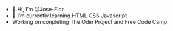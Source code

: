 - 👋 Hi, I’m @Jose-Flor
- 🌱 I’m currently learning HTML CSS Javascript
- Working on conpleting The Odin Project and Free Code Camp

<!---
Jose-Flor/Jose-Flor is a ✨ special ✨ repository because its `README.md` (this file) appears on your GitHub profile.
You can click the Preview link to take a look at your changes.
--->
